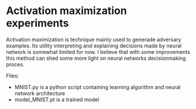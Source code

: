 # Activation maximization experiments

Activation maximization is technique mainly used to generade adversary examples. Its utility interpreting and explaining decisions made by neural network is somewhat limited for now. I believe that with some improvements this method can shed some more light on neural networks decisionmaking proces.

Files:

- MNIST.py is a python script containing learning algorithm and neural network architecture
- model_MNIST.pt is a trained model
